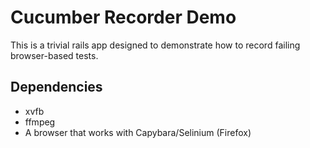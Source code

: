 Cucumber Recorder Demo
======================

This is a trivial rails app designed to demonstrate how to record
failing browser-based tests.

Dependencies
------------

* xvfb
* ffmpeg
* A browser that works with Capybara/Selinium (Firefox)
